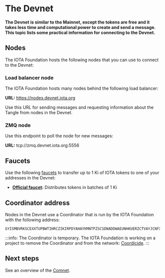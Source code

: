 # The Devnet

**The Devnet is similar to the Mainnet, except the tokens are free and it takes less time and computational power to create and send a message. This topic lists some practical information for connecting to the Devnet.**

## Nodes

The IOTA Foundation hosts the following nodes that you can use to connect to the Devnet:

### Load balancer node

The IOTA Foundation hosts many nodes behind the following load balancer:

**URL:** https://nodes.devnet.iota.org

Use this URL for sending messages and requesting information about the Tangle from nodes in the Devnet.

### ZMQ node

Use this endpoint to poll the node for new messages:

**URL:** tcp://zmq.devnet.iota.org:5556

## Faucets

Use the following [faucets](../references/glossary.md#faucet) to transfer up to 1 Ki of IOTA tokens to one of your addresses in the Devnet:

- **[Official faucet](https://faucet.devnet.iota.org/):** Distributes tokens in batches of 1 Ki

## Coordinator address

Nodes in the Devnet use a Coordinator that is run by the IOTA Foundation with the following address:

```
GYISMBVRKSCEXXTUPBWTIHRCZIKIRPDYAHAYKMNTPZSCSDNADDWAEUNHKUERZCTVAYJCNFXGTNUH9OGTW
```

:::info:
The Coordinator is temporary. The IOTA Foundation is working on a project to remove the Coordinator and from the network: [Coordicide](https://coordicide.iota.org/post-coordinator).
:::

## Next steps

See an overview of the [Comnet](../networks/commnet.md).